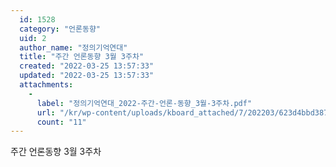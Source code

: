 ```yaml
---
  id: 1528
  category: "언론동향"
  uid: 2
  author_name: "정의기억연대"
  title: "주간 언론동향 3월 3주차"
  created: "2022-03-25 13:57:33"
  updated: "2022-03-25 13:57:33"
  attachments: 
    - 
      label: "정의기억연대_2022-주간-언론-동향_3월-3주차.pdf"
      url: "/kr/wp-content/uploads/kboard_attached/7/202203/623d4bbd387581949071.pdf"
      count: "11"
---
```

주간 언론동향 3월 3주차